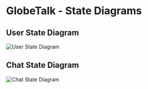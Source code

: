 # GlobeTalk - State Diagrams


## User State Diagram
![User State Diagram](../assets/user_state.svg)

## Chat State Diagram
![Chat State Diagram](../assets/chat_state.svg)



